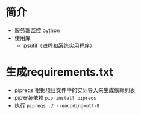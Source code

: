# 简介
- 服务器监控 python
- 使用库
  - [psutil（进程和系统实用程序）](https://github.com/giampaolo/psutil)
# 生成requirements.txt
- pipreqs 根据项目文件中的实际导入来生成依赖列表
- pip安装依赖 `pip install pipreqs`
- 执行 `pipreqs ./ --encoding=utf-8`